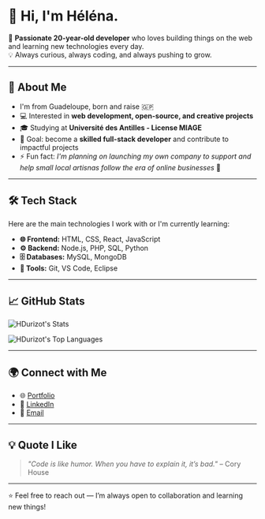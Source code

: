# 👋 Hi, I'm Héléna.

🎯 **Passionate 20-year-old developer** who loves building things on the web and learning new technologies every day.  
💡 Always curious, always coding, and always pushing to grow.

---

## 🚀 About Me
- I'm from Guadeloupe, born and raise 🇬🇵
- 💻 Interested in **web development, open-source, and creative projects**
- 🎓 Studying at **Université des Antilles - License MIAGE**
- 🎯 Goal: become a **skilled full-stack developer** and contribute to impactful projects
- ⚡ Fun fact: *I'm planning on launching my own company to support and help small local artisnas follow the era of online businesses* 👀

---

## 🛠️ Tech Stack
Here are the main technologies I work with or I'm currently learning:

- **🌐 Frontend:** HTML, CSS, React, JavaScript
- **⚙️ Backend:** Node.js, PHP, SQL, Python
- **🗄️ Databases:** MySQL, MongoDB
- **🧰 Tools:** Git, VS Code, Eclipse

---

## 📈 GitHub Stats
![HDurizot's Stats](https://github-readme-stats.vercel.app/api?username=HDurizot&theme=vue-dark&show_icons=true&hide_border=true&count_private=true)

![HDurizot's Top Languages](https://github-readme-stats.vercel.app/api/top-langs/?username=HDurizot&theme=vue-dark&show_icons=true&hide_border=true&layout=compact)

---

## 🌍 Connect with Me
- 🌐 [Portfolio](https://hdurizot.github.io/index.html)  
- 💼 [LinkedIn](https://www.linkedin.com/in/helena-durizot-75248a251/)   
- 📧 [Email](helena.durizot@protonmail.com)

---

## 💡 Quote I Like
> *"Code is like humor. When you have to explain it, it’s bad."* – Cory House

---

⭐️ Feel free to reach out — I’m always open to collaboration and learning new things!
